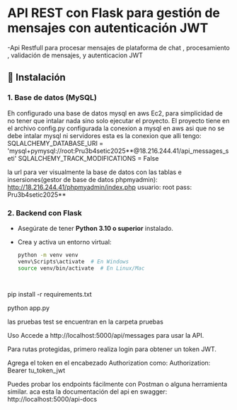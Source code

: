 # API REST con Flask para gestión de mensajes con autenticación JWT
-Api Restfull para procesar mensajes de plataforma de chat , procesamiento , validación de mensajes, y autenticacion JWT
## 🚀 Instalación

### 1. Base de datos (MySQL)
Eh configurado una base de datos mysql en aws Ec2, para simplicidad de no tener que intalar nada sino solo ejecutar el proyecto.
El proyecto tiene en el archivo config.py configurada la conexion a mysql en aws asi que no 
se debe intalar mysql ni servidores esta es la conexion que alli tengo:
SQLALCHEMY_DATABASE_URI = 'mysql+pymysql://root:Pru3b4setic2025**@18.216.244.41/api_messages_seti'
SQLALCHEMY_TRACK_MODIFICATIONS = False

la url para ver visualmente la base de datos con las tablas e insersiones(gestor de base de datos phpmyadmin):
http://18.216.244.41/phpmyadmin/index.php
usuario: root
pass: Pru3b4setic2025**

### 2. Backend con Flask
- Asegúrate de tener **Python 3.10 o superior** instalado.
- Crea y activa un entorno virtual:

  ```bash
  python -m venv venv
  venv\Scripts\activate  # En Windows
  source venv/bin/activate  # En Linux/Mac




pip install -r requirements.txt

python app.py

las pruebas test se encuentran en la carpeta pruebas

Uso
Accede a http://localhost:5000/api/messages para usar la API.

Para rutas protegidas, primero realiza login para obtener un token JWT.

Agrega el token en el encabezado Authorization como:
Authorization: Bearer tu_token_jwt

Puedes probar los endpoints fácilmente con Postman o alguna herramienta similar.
aca esta la documentación del api en swagger: http://localhost:5000/api-docs


